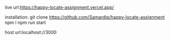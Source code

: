 live url:https://happy-locate-assignment.vercel.app/

installation:
git clone https://github.com/Samardip/happy-locate-assignment
npm i
npm run start

host url:localhost://3000